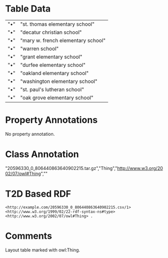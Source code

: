 # Table Data

|          |                                    |
|----------|------------------------------------|
| "&bull;" | "st. thomas elementary school"     |
| "&bull;" | "decatur christian school"         |
| "&bull;" | "mary w. french elementary school" |
| "&bull;" | "warren school"                    |
| "&bull;" | "grant elementary school"          |
| "&bull;" | "durfee elementary school"         |
| "&bull;" | "oakland elementary school"        |
| "&bull;" | "washington elementary school"     |
| "&bull;" | "st. paul's lutheran school"       |
| "&bull;" | "oak grove elementary school"      |


# Property Annotations

No property annotation.

# Class Annotation

"20596330_0_806440863640902215.tar.gz","Thing","http://www.w3.org/2002/07/owl#Thing",""

# T2D Based RDF

```
<http://example.com/20596330_0_806440863640902215.csv/1> <http://www.w3.org/1999/02/22-rdf-syntax-ns#type> <http://www.w3.org/2002/07/owl#Thing> .
```

# Comments

Layout table marked with owl:Thing.
